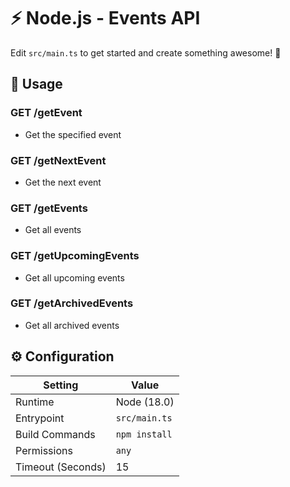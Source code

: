 # ⚡ Node.js - Events API

Edit `src/main.ts` to get started and create something awesome! 🚀

## 🧰 Usage

### GET /getEvent

- Get the specified event

### GET /getNextEvent

- Get the next event

### GET /getEvents

- Get all events

### GET /getUpcomingEvents

- Get all upcoming events

### GET /getArchivedEvents

- Get all archived events

## ⚙️ Configuration

| Setting           | Value         |
|-------------------|---------------|
| Runtime           | Node (18.0)   |
| Entrypoint        | `src/main.ts` |
| Build Commands    | `npm install` |
| Permissions       | `any`         |
| Timeout (Seconds) | 15            |
